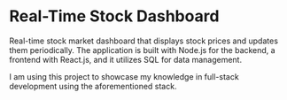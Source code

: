 # Real-Time Stock Dashboard
Real-time stock market dashboard that displays stock prices and updates them periodically. The application is built with Node.js for the backend, a frontend with React.js, and it utilizes SQL for data management. 

I am using this project to showcase my knowledge in full-stack development using the aforementioned stack.

